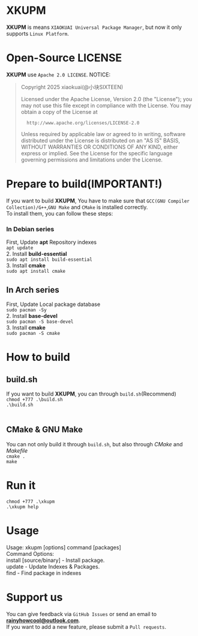 # XKUPM
**XKUPM** is means `XIAOKUAI Universal Package Manager`, but now it only supports `Linux Platform`.

# Open-Source LICENSE
**XKUPM** use `Apache 2.0 LICENSE`.
NOTICE:
>   Copyright 2025 xiaokuai(@小块SIXTEEN)
>
>   Licensed under the Apache License, Version 2.0 (the "License");
>   you may not use this file except in compliance with the License.
>   You may obtain a copy of the License at
>
>       http://www.apache.org/licenses/LICENSE-2.0
>
>   Unless required by applicable law or agreed to in writing, software
>   distributed under the License is distributed on an "AS IS" BASIS,
>   WITHOUT WARRANTIES OR CONDITIONS OF ANY KIND, either express or implied.
>   See the License for the specific language governing permissions and
>   limitations under the License.

# Prepare to build(IMPORTANT!)
If you want to build **XKUPM**, You have to make sure that `GCC(GNU Compiler Collection)/G++`,`GNU Make` and `CMake` is installed correctly.
<br>
To install them, you can follow these steps:
<br>
### In Debian series
First, Update **apt** Repository indexes
<br>
`apt update`
<br>
2. Install **build-essential**
<br>
`sudo apt install build-essential`
<br>
3. Install **cmake**
<br>
`sudo apt install cmake`

## In Arch series
First, Update Local package database
<br>
`sudo pacman -Sy`
<br>
2. Install **base-devel**
<br>
`sudo pacman -S base-devel`
<br>
3. Install **cmake**
<br>
`sudo pacman -S cmake`

# How to build
## build.sh
If you want to build **XKUPM**, you can through `build.sh`(Recommend) 
<br>
`chmod +777 .\build.sh`
<br>
`.\build.sh`
<br><br>
## CMake & GNU Make
You can not only build it through `build.sh`, but also through *CMake* and *Makefile*
<br>
`cmake .`
<br>
`make`
# Run it
`chmod +777 .\xkupm`
<br>
`.\xkupm help`
# Usage
Usage: xkupm [options] command [packages]
<br>
Command Options:
<br>
    install [source/binary] - Install package.
<br>
    update - Update Indexes & Packages.
<br>
    find   - Find package in indexes
<br>
# Support us
You can give feedback via `GitHub Issues` or send an email to **rainyhowcool@outlook.com**.
<br>
If you want to add a new feature, please submit a `Pull requests`.
